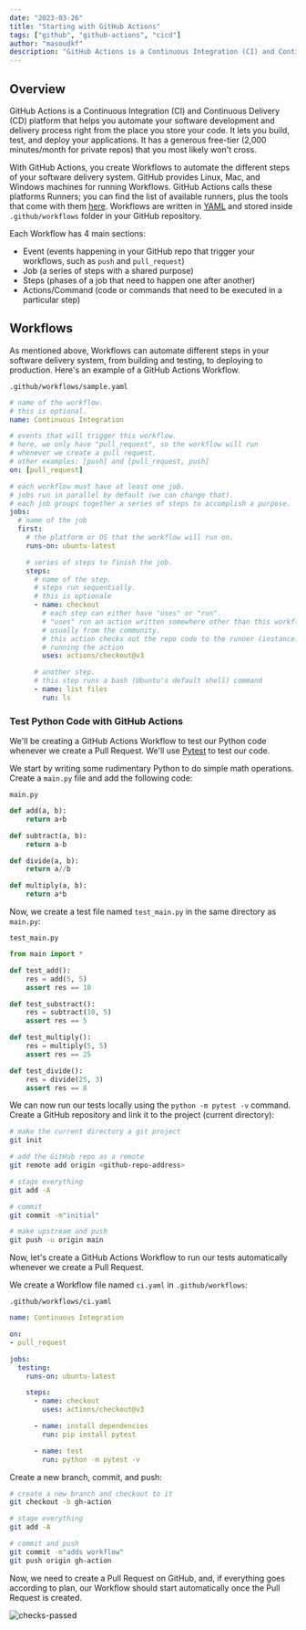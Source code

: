 ```yaml
---
date: "2023-03-26"
title: "Starting with GitHub Actions"
tags: ["github", "github-actions", "cicd"]
author: "masoudkf"
description: "GitHub Actions is a Continuous Integration (CI) and Continuous Delivery (CD) platform that helps you automate your software development and delivery process right from the place you store your code."
---
```


## Overview
GitHub Actions is a Continuous Integration (CI) and Continuous Delivery (CD) platform that helps you automate your software development and delivery process right from the place you store your code. It lets you build, test, and deploy your applications. It has a generous free-tier (2,000 minutes/month for private repos) that you most likely won't cross.

With GitHub Actions, you create Workflows to automate the different steps of your software delivery system. GitHub provides Linux, Mac, and Windows machines for running Workflows. GitHub Actions calls these platforms Runners; you can find the list of available runners, plus the tools that come with them [here](https://docs.github.com/en/actions/using-github-hosted-runners/about-github-hosted-runners#supported-runners-and-hardware-resources). Workflows are written in [YAML](https://yaml.org/) and stored inside `.github/workflows` folder in your GitHub repository.

Each Workflow has 4 main sections:
- Event (events happening in your GitHub repo that trigger your workflows, such as `push` and `pull_request`)
- Job (a series of steps with a shared purpose)
- Steps (phases of a job that need to happen one after another)
- Actions/Command (code or commands that need to be executed in a particular step)

## Workflows
As mentioned above, Workflows can automate different steps in your software delivery system, from building and testing, to deploying to production. Here's an example of a GitHub Actions Workflow.

`.github/workflows/sample.yaml`
```yaml
# name of the workflow.
# this is optional.
name: Continuous Integration

# events that will trigger this workflow.
# here, we only have "pull_request", so the workflow will run
# whenever we create a pull request.
# other examples: [push] and [pull_request, push]
on: [pull_request]

# each workflow must have at least one job.
# jobs run in parallel by default (we can change that).
# each job groups together a series of steps to accomplish a purpose.
jobs:
  # name of the job
  first:
    # the platform or OS that the workflow will run on.
    runs-on: ubuntu-latest

    # series of steps to finish the job.
    steps:
      # name of the step.
      # steps run sequentially.
      # this is optionale
      - name: checkout
        # each step can either have "uses" or "run".
        # "uses" run an action written somewhere other than this workflow .
        # usually from the community.
        # this action checks out the repo code to the runner (instance)
        # running the action
        uses: actions/checkout@v3

      # another step.
      # this step runs a bash (Ubuntu's default shell) command
      - name: list files
        run: ls
```

### Test Python Code with GitHub Actions
We'll be creating a GitHub Actions Workflow to test our Python code whenever we create a Pull Request. We'll use [Pytest](https://docs.pytest.org/en/7.2.x/) to test our code.

We start by writing some rudimentary Python to do simple math operations. Create a `main.py` file and add the following code:

`main.py`
```python
def add(a, b):
    return a+b

def subtract(a, b):
    return a-b

def divide(a, b):
    return a//b

def multiply(a, b):
    return a*b
```

Now, we create a test file named `test_main.py` in the same directory as `main.py`:

`test_main.py`
```python
from main import *

def test_add():
    res = add(5, 5)
    assert res == 10

def test_substract():
    res = subtract(10, 5)
    assert res == 5

def test_multiply():
    res = multiply(5, 5)
    assert res == 25

def test_divide():
    res = divide(25, 3)
    assert res == 8
```

We can now run our tests locally using the `python -m pytest -v` command. Create a GitHub repository and link it to the project (current directory):

```bash
# make the current directory a git project
git init

# add the GitHub repo as a remote
git remote add origin <github-repo-address>

# stage everything
git add -A

# commit 
git commit -m"initial"

# make upstream and push
git push -u origin main
```


Now, let's create a GitHub Actions Workflow to run our tests automatically whenever we create a Pull Request.

We create a Workflow file named `ci.yaml` in `.github/workflows`:

`.github/workflows/ci.yaml`

```yaml
name: Continuous Integration

on: 
- pull_request

jobs:
  testing:
    runs-on: ubuntu-latest

    steps:
      - name: checkout
        uses: actions/checkout@v3

      - name: install dependencies
        run: pip install pytest

      - name: test
        run: python -m pytest -v
```

Create a new branch, commit, and push:

```bash
# create a new branch and checkout to it
git checkout -b gh-action

# stage everything
git add -A

# commit and push
git commit -m"adds workflow"
git push origin gh-action
```

Now, we need to create a Pull Request on GitHub, and, if everything goes according to plan, our Workflow should start automatically once the Pull Request is created.

![checks-passed](https://res.cloudinary.com/mkf/image/upload/v1679895578/checks-passed_de9vy2.png)
